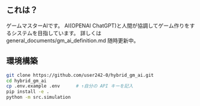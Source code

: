 ## これは？
ゲームマスターAIです。
AI(OPENAI ChatGPT)と人間が協調してゲーム作りをするシステムを目指しています。
詳しくはgeneral_documents/gm_ai_definition.md
随時更新中。

## 環境構築

```bash
git clone https://github.com/user242-0/hybrid_gm_ai.git
cd hybrid_gm_ai
cp .env.example .env      # ↑自分の API キーを記入
pip install -e .
python -m src.simulation
